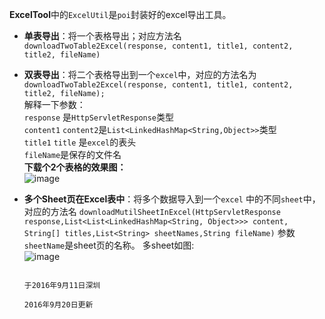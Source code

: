 **ExcelTool**中的`ExcelUtil`是`poi`封装好的excel导出工具。
- **单表导出**：将一个表格导出；对应方法名`downloadTwoTable2Excel(response, content1, title1, content2, title2, fileName)`
- **双表导出**：将二个表格导出到一个`excel`中，对应的方法名为`downloadTwoTable2Excel(response, content1, title1, content2, title2, fileName);`<br/>
  解释一下参数：<br/>
  `response` 是`HttpServletResponse`类型<br/>
  `content1` `content2`是`List<LinkedHashMap<String,Object>>`类型<br/>
  `title1` `title` 是`excel`的表头<br/>
  `fileName`是保存的文件名<br/>
**下载个2个表格的效果图：**<br/>
![image](https://github.com/12-09/ExcelTool/blob/master/ExcelTool/WebContent/WEB-INF/images/ExcelTool.png)<br/>
- **多个Sheet页在Excel表中**：将多个数据导入到一个`excel` 中的不同`sheet`中，对应的方法名
`downloadMutilSheetInExcel(HttpServletResponse response,List<List<LinkedHashMap<String, Object>>> content, String[] titles,List<String> sheetNames,String fileName)`
参数`sheetName`是sheet页的名称。
多sheet如图:<br/>
![image](https://github.com/12-09/ExcelTool/blob/master/ExcelTool/WebContent/WEB-INF/images/sheetExcel.png)<br/>

                                                                                          于2016年9月11日深圳
                                                                                            2016年9月20日更新




